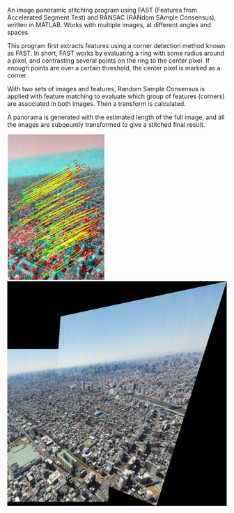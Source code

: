 An image panoramic stitching program using FAST (Features from Accelerated Segment Test) and RANSAC (RANdom SAmple Consensus), written in MATLAB. Works with multiple images, at different angles and spaces.

This program first extracts features using a corner detection method known as FAST. In short, FAST works by evaluating a ring with some radius around a pixel, and contrasting several points on the ring to the center pixel. If enough points are over a certain threshold, the center pixel is marked as a corner.

With two sets of images and features, Random Sample Consensus is applied with feature matching to evaluate which group of features (corners) are associated in both images. Then a transform is calculated. 

A panorama is generated with the estimated length of the full image, and all the images are subqeuntly transformed to give a stitched final result.

![image](match.png)
![image](panorama.png)
